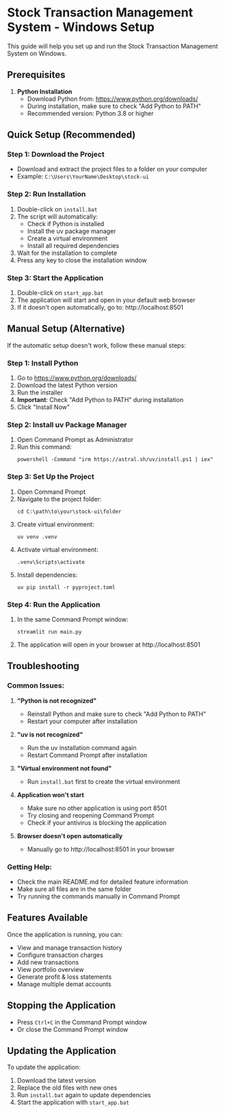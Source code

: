 # Stock Transaction Management System - Windows Setup

This guide will help you set up and run the Stock Transaction Management System on Windows.

## Prerequisites

1. **Python Installation**
   - Download Python from: https://www.python.org/downloads/
   - During installation, make sure to check "Add Python to PATH"
   - Recommended version: Python 3.8 or higher

## Quick Setup (Recommended)

### Step 1: Download the Project
- Download and extract the project files to a folder on your computer
- Example: `C:\Users\YourName\Desktop\stock-ui`

### Step 2: Run Installation
1. Double-click on `install.bat`
2. The script will automatically:
   - Check if Python is installed
   - Install the uv package manager
   - Create a virtual environment
   - Install all required dependencies
3. Wait for the installation to complete
4. Press any key to close the installation window

### Step 3: Start the Application
1. Double-click on `start_app.bat`
2. The application will start and open in your default web browser
3. If it doesn't open automatically, go to: http://localhost:8501

## Manual Setup (Alternative)

If the automatic setup doesn't work, follow these manual steps:

### Step 1: Install Python
1. Go to https://www.python.org/downloads/
2. Download the latest Python version
3. Run the installer
4. **Important**: Check "Add Python to PATH" during installation
5. Click "Install Now"

### Step 2: Install uv Package Manager
1. Open Command Prompt as Administrator
2. Run this command:
   ```
   powershell -Command "irm https://astral.sh/uv/install.ps1 | iex"
   ```

### Step 3: Set Up the Project
1. Open Command Prompt
2. Navigate to the project folder:
   ```
   cd C:\path\to\your\stock-ui\folder
   ```
3. Create virtual environment:
   ```
   uv venv .venv
   ```
4. Activate virtual environment:
   ```
   .venv\Scripts\activate
   ```
5. Install dependencies:
   ```
   uv pip install -r pyproject.toml
   ```

### Step 4: Run the Application
1. In the same Command Prompt window:
   ```
   streamlit run main.py
   ```
2. The application will open in your browser at http://localhost:8501

## Troubleshooting

### Common Issues:

1. **"Python is not recognized"**
   - Reinstall Python and make sure to check "Add Python to PATH"
   - Restart your computer after installation

2. **"uv is not recognized"**
   - Run the uv installation command again
   - Restart Command Prompt after installation

3. **"Virtual environment not found"**
   - Run `install.bat` first to create the virtual environment

4. **Application won't start**
   - Make sure no other application is using port 8501
   - Try closing and reopening Command Prompt
   - Check if your antivirus is blocking the application

5. **Browser doesn't open automatically**
   - Manually go to http://localhost:8501 in your browser

### Getting Help:
- Check the main README.md for detailed feature information
- Make sure all files are in the same folder
- Try running the commands manually in Command Prompt

## Features Available

Once the application is running, you can:
- View and manage transaction history
- Configure transaction charges
- Add new transactions
- View portfolio overview
- Generate profit & loss statements
- Manage multiple demat accounts

## Stopping the Application

- Press `Ctrl+C` in the Command Prompt window
- Or close the Command Prompt window

## Updating the Application

To update the application:
1. Download the latest version
2. Replace the old files with new ones
3. Run `install.bat` again to update dependencies
4. Start the application with `start_app.bat` 